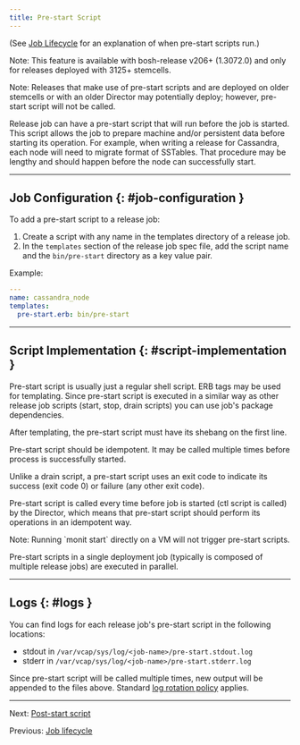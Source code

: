 ```yaml
---
title: Pre-start Script
---
```


(See [Job Lifecycle](job-lifecycle.md) for an explanation of when pre-start scripts run.)

<p class="note">Note: This feature is available with bosh-release v206+ (1.3072.0) and only for releases deployed with 3125+ stemcells.</p>

<p class="note">Note: Releases that make use of pre-start scripts and are deployed on older stemcells or with an older Director may potentially deploy; however, pre-start script will not be called.</p>

Release job can have a pre-start script that will run before the job is started. This script allows the job to prepare machine and/or persistent data before starting its operation. For example, when writing a release for Cassandra, each node will need to migrate format of SSTables. That procedure may be lengthy and should happen before the node can successfully start.

---
## Job Configuration {: #job-configuration }

To add a pre-start script to a release job:

1. Create a script with any name in the templates directory of a release job.
1. In the `templates` section of the release job spec file, add the script name and the `bin/pre-start` directory as a key value pair.

Example:

```yaml
---
name: cassandra_node
templates:
  pre-start.erb: bin/pre-start
```

---
## Script Implementation {: #script-implementation }

Pre-start script is usually just a regular shell script. ERB tags may be used for templating. Since pre-start script is executed in a similar way as other release job scripts (start, stop, drain scripts) you can use job's package dependencies.

<p class="note">After templating, the pre-start script must have its shebang on the first line.</p>

Pre-start script should be idempotent. It may be called multiple times before process is successfully started.

Unlike a drain script, a pre-start script uses an exit code to indicate its success (exit code 0) or failure (any other exit code).

Pre-start script is called every time before job is started (ctl script is called) by the Director, which means that pre-start script should perform its operations in an idempotent way.

<p class="note">Note: Running `monit start` directly on a VM will not trigger pre-start scripts.</p>

Pre-start scripts in a single deployment job (typically is composed of multiple release jobs) are executed in parallel.

---
## Logs {: #logs }

You can find logs for each release job's pre-start script in the following locations:

- stdout in `/var/vcap/sys/log/<job-name>/pre-start.stdout.log`
- stderr in `/var/vcap/sys/log/<job-name>/pre-start.stderr.log`

Since pre-start script will be called multiple times, new output will be appended to the files above. Standard [log rotation policy](job-logs.md#log-rotation) applies.

---
Next: [Post-start script](post-start.md)

Previous: [Job lifecycle](job-lifecycle.md)
